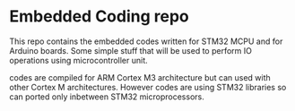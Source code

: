 # Embedded Coding repo

This repo contains the embedded codes written for STM32 MCPU and for Arduino boards.
Some simple stuff that will be used to perform IO operations using microcontroller unit.

codes are compiled for ARM Cortex M3 architecture but can used with other Cortex M architectures. However codes are using STM32 libraries so can ported only inbetween STM32 microprocessors.
